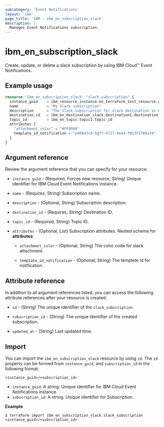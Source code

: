 ```yaml
---
subcategory: 'Event Notifications'
layout: 'ibm'
page_title: 'IBM : ibm_en_subscription_slack'
description: |-
  Manages Event Notifications subscription.
---
```


# ibm_en_subscription_slack

Create, update, or delete a slack subscription by using IBM Cloud™ Event Notifications.

## Example usage

```terraform
resource "ibm_en_subscription_slack" "slack_subscription" {
  instance_guid    = ibm_resource_instance.en_terraform_test_resource.guid
  name             = "My Slack subscription"
  description      = "The Slack subscription for slack destination in Event Notifications"
  destination_id   = ibm_en_destination_slack.destination1.destination_id
  topic_id         = ibm_en_topic.topic1.topic_id
  attributes {
    "attachment_color" = "#FF0000"
    template_id_notification = "e40843c8-hgft-4717-8ee4-f923f2786a34"
  }
}
```

## Argument reference

Review the argument reference that you can specify for your resource.

- `instance_guid` - (Required, Forces new resource, String) Unique identifier for IBM Cloud Event Notifications instance.

- `name` - (Requires, String) Subscription name.

- `description` - (Optional, String) Subscription description.

- `destination_id` - (Requires, String) Destination ID.

- `topic_id` - (Required, String) Topic ID.


- `attributes` - (Optional, List) Subscription attributes.
  Nested scheme for **attributes**:

  - `attachment_color` - (Optional, String) The color code for slack attachment.

  - `template_id_notification` - (Optional, String) The templete id for notification.
## Attribute reference

In addition to all argument references listed, you can access the following attribute references after your resource is created.

- `id` - (String) The unique identifier of the `slack_subscription`.

- `subscription_id` - (String) The unique identifier of the created subscription.

- `updated_at` - (String) Last updated time.

## Import

You can import the `ibm_en_subscription_slack` resource by using `id`.
The `id` property can be formed from `instance_guid`, and `subscription_id` in the following format:

```
<instance_guid>/<subscription_id>
```

- `instance_guid`: A string. Unique identifier for IBM Cloud Event Notifications instance.
- `subscription_id`: A string. Unique identifier for Subscription.

**Example**

```
$ terraform import ibm_en_subscription_slack.slack_subscription <instance_guid>/<subscription_id>
```
